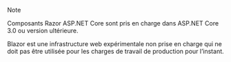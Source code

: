 > [!NOTE]
> Composants Razor ASP.NET Core sont pris en charge dans ASP.NET Core 3.0 ou version ultérieure.
>
> Blazor est une infrastructure web expérimentale non prise en charge qui ne doit pas être utilisée pour les charges de travail de production pour l’instant.
